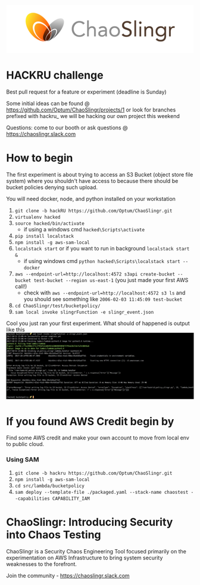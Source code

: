 ![ChaoSlingr Diagram](./docs/choas.jpg)

# HACKRU challenge
Best pull request for a feature or experiment (deadline is Sunday) 

Some initial ideas can be found @ https://github.com/Optum/ChaoSlingr/projects/1 or look for branches prefixed with hackru_ we will be hacking our own project this weekend

Questions: come to our booth or ask questions @ https://chaoslingr.slack.com

# How to begin
The first experiment is about trying to access an S3 Bucket (object store file system) where you shouldn't have access to because there should be bucket policies denying such upload. 

You will need docker, node, and python installed on your workstation 
1. `git clone -b hackRU https://github.com/Optum/ChaoSlingr.git`
2. `virtualenv hacked`
3. `source hacked/bin/activate` 
    - if using a windows cmd `hacked\Scripts\activate`
4. `pip install localstack`
5. `npm install -g aws-sam-local`
6. `localstack start` or if you want to run in background `localstack start &` 
    - if using windows cmd `python hacked\Scripts\localstack start --docker`
7. `aws --endpoint-url=http://localhost:4572 s3api create-bucket --bucket test-bucket --region us-east-1` (you just made your first AWS call!)
    - check with `aws --endpoint-url=http://localhost:4572 s3 ls` and you should see something like `2006-02-03 11:45:09 test-bucket`
8. `cd ChaoSlingr/test/bucketpolicy/`
9. `sam local invoke slingrFunction -e slingr_event.json` 

Cool you just ran your first experiment. What should of happened is output like this
![Errored Out](./docs/error.png)

# If you found AWS Credit begin by
Find some AWS credit and make your own account to move from local env to public cloud. 

### Using SAM
1. `git clone -b hackru https://github.com/Optum/ChaoSlingr.git`
2. `npm install -g aws-sam-local`
3. `cd src/lambda/bucketpolicy`
4. `sam deploy --template-file ./packaged.yaml --stack-name chaostest --capabilities CAPABILITY_IAM`

# ChaoSlingr: Introducing Security into Chaos Testing
ChaoSlingr is a Security Chaos Engineering Tool focused primarily on the experimentation on AWS Infrastructure to bring system security weaknesses to the forefront.

Join the community - https://chaoslingr.slack.com
